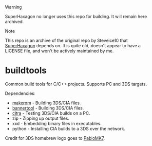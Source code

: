 > [!WARNING]
> SuperHaxagon no longer uses this repo for building. It will remain here archived.

> [!NOTE]
> This repo is an archive of the original repo by Steveice10 that [SuperHaxagon](https://github.com/RedTopper/Super-Haxagon) depends on.
> It is quite old, doesn't appear to have a LICENSE file, and won't be actively maintained by me. 

# buildtools

Common build tools for C/C++ projects. Supports PC and 3DS targets.

Dependencies:
 * [makerom](https://github.com/profi200/Project_CTR/tree/master/makerom/) - Building 3DS/CIA files.
 * [bannertool](https://github.com/Steveice10/bannertool/) - Building 3DS/CIA files.
 * [citra](https://github.com/citra-emu/citra/) - Testing 3DS/CIA builds on a PC.
 * zip - Zipping up output files.
 * xxd - Embedding binary files in executables.
 * python - Installing CIA builds to a 3DS over the network.

Credit for 3DS homebrew logo goes to [PabloMK7](http://gbatemp.net/members/pablomk7.345712/).
